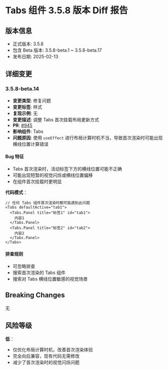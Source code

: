# Tabs 组件 3.5.8 版本 Diff 报告

## 版本信息
- 正式版本: 3.5.8
- 包含 Beta 版本: 3.5.8-beta.1 ~ 3.5.8-beta.17
- 发布日期: 2025-02-13

## 详细变更

### 3.5.8-beta.14
- **变更类型**: 修复问题
- **变更标签**: 样式
- **复现示例**: 无
- **变更描述**: 调整 Tabs 首次挂载布局更新方式
- **PR**: [#945](https://github.com/sheinsight/shineout-next/pull/945)
- **影响组件**: Tabs
- **问题原因**: 使用 `useEffect` 进行布局计算时机不当，导致首次渲染时可能出现横线位置计算错误

#### Bug 特征
- Tabs 首次渲染时，活动标签下方的横线位置可能不正确
- 可能出现短暂的视觉闪烁或横线位置偏移
- 在组件首次挂载时更明显

**代码模式**：
```tsx
// 任何 Tabs 组件首次渲染时都可能遇到此问题
<Tabs defaultActive="tab1">
  <Tabs.Panel title="标签1" id="tab1">
    内容1
  </Tabs.Panel>
  <Tabs.Panel title="标签2" id="tab2">
    内容2
  </Tabs.Panel>
</Tabs>
```

#### 排查规则
- 可忽略排查
- 搜索首次渲染的 Tabs 组件
- 搜索对 Tabs 横线位置敏感的视觉场景

## Breaking Changes

无

## 风险等级

**低**：
- 仅优化布局计算时机，改善首次渲染体验
- 完全向后兼容，现有代码无需修改
- 减少了首次渲染时的视觉闪烁问题